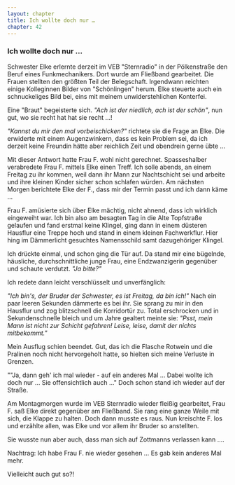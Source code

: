 ```yaml
---  
layout: chapter
title: Ich wollte doch nur …
chapter: 42
---  
```


### Ich wollte doch nur …

Schwester Elke erlernte derzeit im VEB "Sternradio" in der Pölkenstraße den
Beruf eines Funkmechanikers. Dort wurde am Fließband gearbeitet. Die Frauen
stellten den größten Teil der Belegschaft. Irgendwann reichten einige
Kolleginnen Bilder von "Schönlingen" herum. Elke steuerte auch ein
schnuckeliges Bild bei, eins mit meinem unwiderstehlichen Konterfei.

Eine "Braut" begeisterte sich. _"Ach ist der niedlich, ach ist der schön"_,
nun gut, wo sie recht hat hat sie recht …!

_"Kannst du mir den mal vorbeischicken?"_ richtete sie die Frage an Elke. Die
erwiderte mit einem Augenzwinkern, dass es kein Problem sei, da ich derzeit
keine Freundin hätte aber reichlich Zeit und obendrein gerne übte …

Mit dieser Antwort hatte Frau F. wohl nicht gerechnet. Spasseshalber
verabredete Frau F. mittels Elke einen Treff. Ich solle abends, an einem
Freitag zu ihr kommen, weil dann ihr Mann zur Nachtschicht sei und arbeite und
ihre kleinen Kinder sicher schon schlafen würden. Am nächsten Morgen
berichtete Elke der F., dass mir der Termin passt und ich dann käme …

Frau F. amüsierte sich über Elke mächtig, nicht ahnend, dass ich wirklich
eingeweiht war. Ich bin also am besagten Tag in die Alte Topfstraße gelaufen
und fand erstmal keine Klingel, ging dann in einem düsteren Hausflur eine
Treppe hoch und stand in einem kleinen Fachwerkflur. Hier hing im Dämmerlicht
gesuchtes Namensschild samt dazugehöriger Klingel.

Ich drückte einmal, und schon ging die Tür auf. Da stand mir eine bügelnde,
häusliche, durchschnittliche junge Frau, eine Endzwanzigerin gegenüber und
schaute verdutzt. _"Ja bitte?"_

Ich redete dann leicht verschlüsselt und unverfänglich:

_"Ich bin's, der Bruder der Schwester, es ist Freitag, da bin ich!"_ Nach ein
paar leeren Sekunden dämmerte es bei ihr. Sie sprang zu mir in den Hausflur
und zog blitzschnell die Korridortür zu. Total erschrocken und in
Sekundenschnelle bleich und um Jahre gealtert meinte sie: _"Psst, mein Mann
ist nicht zur Schicht gefahren! Leise, leise, damit der nichts mitbekommt."_

Mein Ausflug schien beendet. Gut, das ich die Flasche Rotwein und die Pralinen
noch nicht hervorgeholt hatte, so hielten sich meine Verluste in Grenzen.

""Ja, dann geh' ich mal wieder - auf ein anderes Mal … Dabei wollte ich doch
nur … Sie offensichtlich auch …" Doch schon stand ich wieder auf der Straße.

Am Montagmorgen wurde im VEB Sternradio wieder fleißig gearbeitet, Frau F. saß
Elke direkt gegenüber am Fließband. Sie rang eine ganze Weile mit sich, die
Klappe zu halten. Doch dann musste es raus. Nun kreischte F. los und erzählte
allen, was Elke und vor allem ihr Bruder so anstellten.

Sie wusste nun aber auch, dass man sich auf Zottmanns verlassen kann ….

Nachtrag: Ich habe Frau F. nie wieder gesehen … Es gab kein anderes Mal mehr.

Vielleicht auch gut so?!

